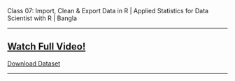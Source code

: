 Class 07: Import, Clean & Export Data in R | Applied Statistics for Data Scientist with R | Bangla

---

[Watch Full Video!](https://youtu.be/tdlpjwabRQ8) <br>
---
[Download Dataset](https://drive.google.com/file/d/1rYjaq-DLfugcjyNrEC5sbXFQE1y1zb8G/view?usp=sharing)

---

